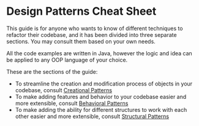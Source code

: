 # Design Patterns Cheat Sheet

This guide is for anyone who wants to know of different techniques to refactor their codebase, and it has been divided into three separate sections. You may consult them based on your own needs.

All the code examples are written in Java, however the logic and idea can be applied to any OOP language of your choice.

These are the sections of the guide:
* To streamline the creation and modification process of objects in your codebase, consult [Creational Patterns](https://github.com/sidg1215/DesignPatterns/tree/main/Creational%20Patterns)
* To make adding features and behavior to your codebase easier and more extensible, consult [Behavioral Patterns](https://github.com/sidg1215/DesignPatterns/tree/main/Behavioral%20Patterns)
* To make adding the ability for different structures to work with each other easier and more extensible, consult [Structural Patterns](https://github.com/sidg1215/DesignPatterns/tree/main/Structural%20Patterns)